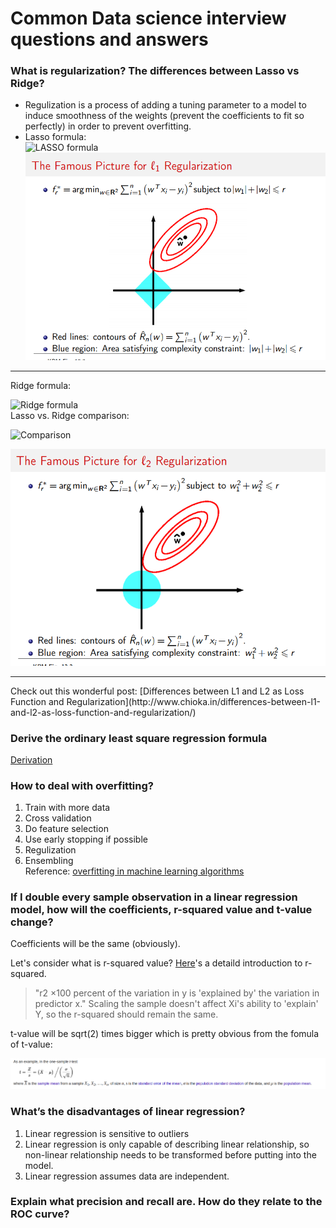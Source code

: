 # Common Data science interview questions and answers


### What is regularization? The differences between Lasso vs Ridge?
- Regulization is a process of adding a tuning parameter to a model to induce smoothness of the weights (prevent the coefficients to fit so perfectly) in order to prevent overfitting.
- Lasso formula:  
![LASSO formula](http://www.chioka.in/wp-content/uploads/2013/12/least_squares_l11.png) 
![](picture/lasso_regulization.png)  
<hr>  

Ridge formula:  

![Ridge formula](http://www.chioka.in/wp-content/uploads/2013/12/least_squares_l2.png)   
Lasso vs. Ridge comparison:  

![Comparison](http://www.chioka.in/wp-content/uploads/2013/12/L1-vs-L2-properties-regularization.png)   

![Ridge picture](picture/ridge_regulization.png)       

<hr>
Check out this wonderful post: [Differences between L1 and L2 as Loss Function and Regularization](http://www.chioka.in/differences-between-l1-and-l2-as-loss-function-and-regularization/)  


### Derive the ordinary least square regression formula
[Derivation](http://cs229.stanford.edu/notes/cs229-notes1.pdf)


### How to deal with overfitting?
1. Train with more data  
2. Cross validation  
3. Do feature selection  
4. Use early stopping if possible  
5. Regulization  
6. Ensembling  
Reference: [overfitting in machine learning algorithms](https://elitedatascience.com/overfitting-in-machine-learning#how-to-prevent)


### If I double every sample observation in a linear regression model, how will the coefficients, r-squared value and t-value change?

Coefficients will be the same (obviously).

Let's consider what is r-squared value?
[Here](https://onlinecourses.science.psu.edu/stat501/node/255/)'s a detaild introduction to r-squared.
> "r2 ×100 percent of the variation in y is 'explained by' the variation in predictor x."
Scaling the sample doesn't affect Xi's ability to 'explain' Y, so the r-squared should remain the same.

t-value will be sqrt(2) times bigger which is pretty obvious from the fomula of t-value: 

![t-value](picture/t_test.png)  


### What’s the disadvantages of linear regression?
1. Linear regression is sensitive to outliers
2. Linear regression is only capable of describing linear relationship, so non-linear relationship needs to be transformed before putting into the model.
3. Linear regression assumes data are independent.

### Explain what precision and recall are. How do they relate to the ROC curve?


